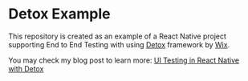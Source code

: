 # Detox Example

This repository is created as an example of a React Native project supporting End to End Testing with using [Detox](https://github.com/wix/Detox) framework by [Wix](https://www.wix.com).

You may check my blog post to learn more:
[UI Testing in React Native with Detox](https://github.com/iremkaraoglu/detox-example)